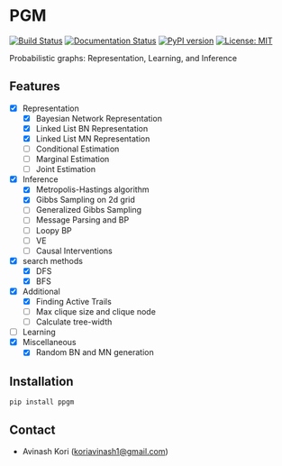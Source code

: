 # PGM
[![Build Status](https://travis-ci.org/koriavinash1/pgm.svg?branch=master)](https://travis-ci.org/koriavinash1/pgm)
[![Documentation Status](https://readthedocs.org/projects/ppgm/badge/?version=latest)](https://ppgm.readthedocs.io/en/latest/?)
[![PyPI version](https://badge.fury.io/py/ppgm.svg)](https://badge.fury.io/py/ppgm)
[![License: MIT](https://img.shields.io/badge/License-MIT-yellow.svg)](https://opensource.org/licenses/MIT)

Probabilistic graphs: Representation, Learning, and Inference

## Features

- [x] Representation
  - [x] Bayesian Network Representation
  - [x] Linked List BN Representation
  - [x] Linked List MN Representation
  - [ ] Conditional Estimation
  - [ ] Marginal Estimation
  - [ ] Joint Estimation
- [x] Inference
  - [x] Metropolis-Hastings algorithm
  - [x] Gibbs Sampling on 2d grid
  - [ ] Generalized Gibbs Sampling
  - [ ] Message Parsing and BP
  - [ ] Loopy BP
  - [ ] VE
  - [ ] Causal Interventions
- [x] search methods
  - [x] DFS
  - [x] BFS
- [x] Additional
  - [x] Finding Active Trails
  - [ ] Max clique size and clique node
  - [ ] Calculate tree-width
- [ ] Learning 
- [x] Miscellaneous
  - [x] Random BN and MN generation
 
## Installation
```
pip install ppgm
```
  
## Contact
- Avinash Kori (koriavinash1@gmail.com)
